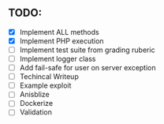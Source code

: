 ## TODO:

- [x] Implement ALL methods
- [x] Implement PHP execution
- [ ] Implement test suite from grading ruberic
- [ ] Implement logger class
- [ ] Add fail-safe for user on server exception
- [ ] Techincal Writeup
- [ ] Example exploit
- [ ] Anisblize
- [ ] Dockerize
- [ ] Validation

